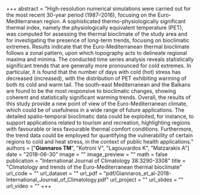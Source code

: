 +++
abstract = "High-resolution numerical simulations were carried out for the most recent 30-year period (1987–2016), focusing on the Euro-Mediterranean region. A sophisticated thermo-physiologically significant thermal index, namely the physiologically equivalent temperature (PET), was computed for assessing the thermal bioclimate of the study area and for investigating the presence of long-term trends, focusing on bioclimatic extremes. Results indicate that the Euro-Mediterranean thermal bioclimate follows a zonal pattern, upon which topography acts to delineate regional maxima and minima. The conducted time series analysis reveals statistically significant trends that are generally more pronounced for cold extremes. In particular, it is found that the number of days with cold (hot) stress has decreased (increased), with the distribution of PET exhibiting warming of both its cold and warm tail. The south–east Mediterranean and the Balkans are found to be the most responsive to bioclimatic changes, showing coherent and statistically significant warming trends. Overall, the results of this study provide a new point of view of the Euro-Mediterranean climate, which could be of usefulness in a wide range of future applications. The detailed spatio-temporal bioclimatic data could be exploited, for instance, to support applications related to tourism and recreation, highlighting regions with favourable or less favourable thermal comfort conditions. Furthermore, the trend data could be employed for quantifying the vulnerability of certain regions to cold and heat stress, in the context of public health applications."
authors = ["**Giannaros TM**",  "Kotroni V", "Lagouvardos K", "Matzarakis A"]
date = "2018-06-30"
image = ""
image_preview = ""
math = false
publication = "International Journal of Climatology 38:3290-3308"
title = "Climatology and trends of the Euro-Mediterranean thermal bioclimate"
url_code = ""
url_dataset = ""
url_pdf = "pdf/Giannaros_et_al-2018-International_Journal_of_Climatology.pdf"
url_project = ""
url_slides = ""
url_video = ""
+++
